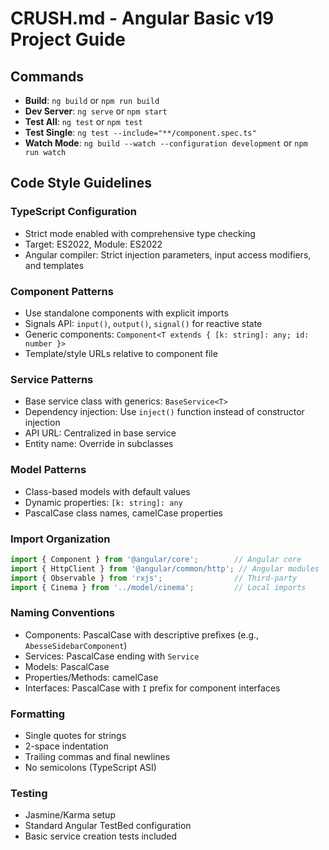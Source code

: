# CRUSH.md - Angular Basic v19 Project Guide

## Commands
- **Build**: `ng build` or `npm run build`
- **Dev Server**: `ng serve` or `npm start`
- **Test All**: `ng test` or `npm test`
- **Test Single**: `ng test --include="**/component.spec.ts"`
- **Watch Mode**: `ng build --watch --configuration development` or `npm run watch`

## Code Style Guidelines

### TypeScript Configuration
- Strict mode enabled with comprehensive type checking
- Target: ES2022, Module: ES2022
- Angular compiler: Strict injection parameters, input access modifiers, and templates

### Component Patterns
- Use standalone components with explicit imports
- Signals API: `input()`, `output()`, `signal()` for reactive state
- Generic components: `Component<T extends { [k: string]: any; id: number }>`
- Template/style URLs relative to component file

### Service Patterns
- Base service class with generics: `BaseService<T>`
- Dependency injection: Use `inject()` function instead of constructor injection
- API URL: Centralized in base service
- Entity name: Override in subclasses

### Model Patterns
- Class-based models with default values
- Dynamic properties: `[k: string]: any`
- PascalCase class names, camelCase properties

### Import Organization
```typescript
import { Component } from '@angular/core';        // Angular core
import { HttpClient } from '@angular/common/http'; // Angular modules
import { Observable } from 'rxjs';                // Third-party
import { Cinema } from '../model/cinema';         // Local imports
```

### Naming Conventions
- Components: PascalCase with descriptive prefixes (e.g., `AbesseSidebarComponent`)
- Services: PascalCase ending with `Service`
- Models: PascalCase
- Properties/Methods: camelCase
- Interfaces: PascalCase with `I` prefix for component interfaces

### Formatting
- Single quotes for strings
- 2-space indentation
- Trailing commas and final newlines
- No semicolons (TypeScript ASI)

### Testing
- Jasmine/Karma setup
- Standard Angular TestBed configuration
- Basic service creation tests included